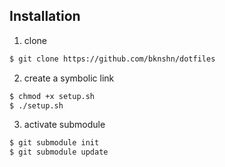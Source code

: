 ## Installation

1. clone

```bash
$ git clone https://github.com/bknshn/dotfiles
```

2. create a symbolic link

``` bash
$ chmod +x setup.sh
$ ./setup.sh
```

3. activate submodule

``` bash
$ git submodule init
$ git submodule update
```
